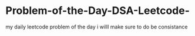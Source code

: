 # Problem-of-the-Day-DSA-Leetcode-
my daily leetcode problem of the day
i willl make sure to do be consistance

